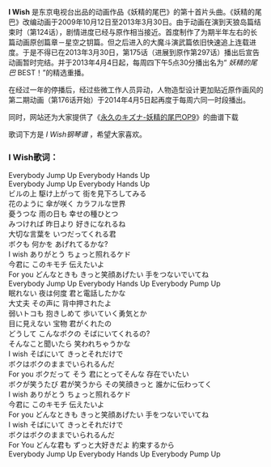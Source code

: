 

**I Wish**
是东京电视台出品的动画作品《妖精的尾巴》的第十首片头曲。《妖精的尾巴》改编动画于2009年10月12日至2013年3月30日。由于动画在演到天狼岛篇结束时（第124话），剧情进度已经与原作相当接近。首度制作了为期半年左右的长篇动画原创篇章－星空之钥篇。但之后进入的大魔斗演武篇依旧快速追上连载进度。于是不得已在2013年3月30日，第175话（进展到原作第297话）播出后宣告动画暂时完结。并于2013年4月4日起，每周四下午5点30分播出名为“
_妖精的尾巴_ BEST！”的精选重播。  
  
在经过一年的停播后，经过些微工作人员异动，人物造型设计更加贴近原作画风的第二期动画（第176话开始）于2014年4月5日起再度于每周六同一时段播出。  
  
同时，网站还为大家提供了《[永久のキズナ-妖精的尾巴OP9](Music-5277-永久のキズナ-妖精的尾巴OP9.html "永久のキズナ-
妖精的尾巴OP9")》的曲谱下载  
  
歌词下方是 _I Wish钢琴谱_ ，希望大家喜欢。

### I Wish歌词：

Everybody Jump Up Everybody Hands Up  
Everybody Jump Up Everybody Hands Up  
ビルの上 駆け上がって 街を見下ろしてみる  
花のように 傘が咲く カラフルな世界  
憂うつな 雨の日も 幸せの種ひとつ  
みつければ 昨日より 好きになれるね  
大切な言葉を いつだってくれる君  
ボクも 何かを あげれてるかな?  
I wish ありがとう ちょっと照れるケド  
今君に このキモチ 伝えたいよ  
For you どんなときも きっと笑顔あげたい 手をつないでいてね  
Everybody Jump Up Everybody Hands Up Everybody Pump Up  
眠れない 夜は何度 君と電話したかな  
大丈夫 その声に 背中押されたよ  
弱いトコも 抱きしめて 歩いていく勇気とか  
目に見えない 宝物 君がくれたの  
どうして こんなボクの そばにいてくれるの?  
そんなこと聞いたら 笑われちゃうかな  
I wish そばにいて きっとそれだけで  
ボクはボクのままでいられるんだ  
For you ボクだって そう 君にとってそんな 存在でいたい  
ボクが笑うたび 君が笑うから その笑顔きっと 誰かに伝わってく  
I wish ありがとう ちょっと照れるケド  
今君に このキモチ 伝えたいよ  
For you どんなときも きっと笑顔あげたい 手をつないでいてね  
I wish そばにいて きっとそれだけで  
ボクはボクのままでいられるんだ  
For You どんな君も ずっと大好きだよ 約束するから  
Everybody Jump Up Everybody Hands Up Everybody Pump Up

